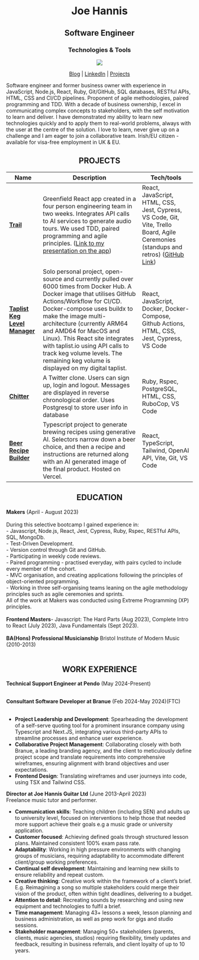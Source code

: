 <h1 align="center">Joe Hannis</h1>

<h2 align="center">Software Engineer</h2>

<h3 align="center">Technologies & Tools</h3>

<p align="center">
  <a href="https://skillicons.dev">
    <img src="https://skillicons.dev/icons?i=react,js,nodejs,vuejs,tailwind,ruby,docker,html,css,mongodb,postgres,bash" />
  </a>
</p>



<p align="center">
  <a href="https://tinyurl.com/aed4n982">Blog</a>  | 
  <a href="https://www.linkedin.com/in/joe-hannis/">LinkedIn</a> | 
  <a href="https://github.com/joehannis/joehannis/blob/master/README.md#projects">Projects</a> 
</p>

Software engineer and former business owner with experience in JavaScript, Node.js, React, Ruby, Git/GitHub, SQL databases, RESTful APIs, HTML, CSS and CI/CD pipelines. Proponent of agile methodologies, paired programming and TDD. With a decade of business ownership, I excel in communicating complex concepts to stakeholders, with the self motivation to learn and deliver. I have demonstrated my ability to learn new technologies quickly and to apply them to real-world problems, always with the user at the centre of the solution. I love to learn, never give up on a challenge and I am eager to join a collaborative team. Irish/EU citizen - available for visa-free employment in UK & EU.

<h2 align="center">PROJECTS</h2>

| Name                         | Description       | Tech/tools        |
| ---------------------------- | ----------------- | ----------------- |
| [**Trail**](https://trailapp.net)            | Greenfield React app created in a four person engineering team in two weeks. Integrates API calls to AI services to generate audio tours. We used TDD, paired programming and agile principles. ([Link to my presentation on the app](https://drive.google.com/file/d/1mSIrJ8QDvIhS6k-yOBnWxjJ6bwq7LsCW/view?usp=drive_link)) | React, JavaScript, HTML, CSS, Jest, Cypress, VS Code, Git, Vite, Trello Board, Agile Ceremonies (standups and retros) ([GitHub Link](https://tinyurl.com/a5vmybxs)) |
| [**Taplist Keg Level Manager**](https://tinyurl.com/26pfusx3)                 |Solo personal project, open-source and currently pulled over 6000 times from Docker Hub. A Docker image that utilises GitHub Actions/Workflow for CI/CD. Docker-compose uses buildx to make the image multi-architecture (currently ARM64 and AMD64 for MacOS and Linux). This React site integrates with taplist.io using API calls to track keg volume levels. The remaining keg volume is displayed on my digital taplist.| React, JavaScript, Docker, Docker-Compose, Github Actions, HTML, CSS, Jest, Cypress, VS Code |
| [**Chitter**](https://tinyurl.com/2p8umkyf)                 | A Twitter clone. Users can sign up, login and logout. Messages are displayed in reverse chronological order. Uses Postgresql to store user info in database  | Ruby, Rspec, PostgreSQL, HTML, CSS, RuboCop, VS Code |
| [**Beer Recipe Builder**](https://tinyurl.com/bdhkd47e)                | Typescript project to generate brewing recipes using generative AI. Selectors narrow down a beer choice, and then a recipe and instructions are returned along with an AI generated image of the final product. Hosted on Vercel. | React, TypeScript, Tailwind, OpenAI API, Vite, Git, VS Code |

<h2 align="center">EDUCATION</h2>
<strong>Makers</strong> (April - August 2023)</br></br> 
During this selective bootcamp I gained experience in:</br>
- Javascript, Node.js, React,  Jest, Cypress, Ruby, Rspec, RESTful APIs, SQL, MongoDb.</br>
- Test-Driven Development.</br>
- Version control through Git and GitHub.</br>
- Participating in weekly code reviews.</br>
- Paired programming - practised everyday, with pairs cycled to include every member of the cohort.</br> 
- MVC organisation, and creating applications following the principles of object-oriented programming.</br>
- Working in three self-organising teams leaning on the agile methodology principles such as agile ceremonies and sprints.</br>
All of the work at Makers was conducted using Extreme Programming (XP) principles.</br></br>
<strong>Frontend Masters</strong>- Javascript: The Hard Parts (Aug 2023), Complete Intro to React (July 2023), Java Fundamentals (Sept 2023).</br></br>
<strong>BA(Hons) Professional Musicianship</strong> Bristol Institute of Modern Music (2010-2013)</br></br>

<h2 align="center">WORK EXPERIENCE</h2>
<strong>Technical Support Engineer at Pendo</strong> (May 2024-Present)</br></br>

<strong>Consultant Software Developer at Branue</strong> (Feb 2024-May 2024)(FTC)</br></br>


- <strong>Project Leadership and Development</strong>: Spearheading the development of a self-serve quoting tool for a prominent insurance company using Typescript and Next.JS, integrating various third-party APIs to streamline processes and enhance user experience.</br>
- <strong>Collaborative Project Management</strong>: Collaborating closely with both Branue, a leading branding agency, and the client to meticulously define project scope and translate requirements into comprehensive wireframes, ensuring alignment with brand objectives and user expectations.</br>
- <strong>Frontend Design</strong>: Translating wireframes and user journeys into code, using TSX and Tailwind CSS.</br>


<strong>Director at Joe Hannis Guitar Ltd</strong> (June 2013-April 2023)</br>
Freelance music tutor and performer.

- <strong>Communication skills</strong>: Teaching children (including SEN) and adults up to university level, focused on interventions to help those that needed more support achieve their goals e.g a music grade or university application.</br>
- <strong>Customer focused</strong>: Achieving defined goals through structured lesson plans. Maintained consistent 100% exam pass rate.</br>
- <strong>Adaptability</strong>: Working in high pressure environments with changing groups of musicians, requiring adaptability to accommodate different client/group working preferences.</br>
- <strong>Continual self development</strong>:  Maintaining and learning new skills to ensure reliability and repeat custom.</br>
- <strong>Creative thinking</strong>: Creative work within the framework of a client’s brief. E.g. Reimagining a song so multiple stakeholders could merge their vision of the product, often within tight deadlines, delivering to a budget.</br>
- <strong>Attention to detail</strong>: Recreating sounds by researching and using new equipment and technologies to fulfil a brief.</br>
- <strong>Time management</strong>: Managing 43+ lessons a week, lesson planning and business administration, as well as prep work for gigs and studio sessions.</br>
- <strong>Stakeholder management</strong>:  Managing 50+ stakeholders (parents, clients, music agencies, studios) requiring flexibility, timely updates and feedback, resulting in business referrals, and client loyalty of up to 10 years.</br>

